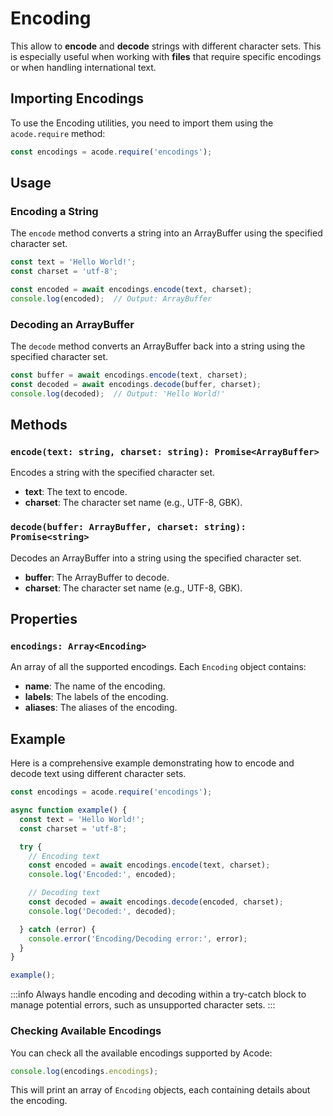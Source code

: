 # Encoding

This allow to **encode** and **decode** strings with different character sets. This is especially useful when working with **files** that require specific encodings or when handling international text.

## Importing Encodings

To use the Encoding utilities, you need to import them using the `acode.require` method:

```javascript
const encodings = acode.require('encodings');
```

## Usage

### Encoding a String

The `encode` method converts a string into an ArrayBuffer using the specified character set.

```javascript
const text = 'Hello World!';
const charset = 'utf-8';

const encoded = await encodings.encode(text, charset);
console.log(encoded);  // Output: ArrayBuffer
```

### Decoding an ArrayBuffer

The `decode` method converts an ArrayBuffer back into a string using the specified character set.

```javascript
const buffer = await encodings.encode(text, charset);
const decoded = await encodings.decode(buffer, charset);
console.log(decoded);  // Output: 'Hello World!'
```

## Methods

### `encode(text: string, charset: string): Promise<ArrayBuffer>`

Encodes a string with the specified character set.

- **text**: The text to encode.
- **charset**: The character set name (e.g., UTF-8, GBK).

### `decode(buffer: ArrayBuffer, charset: string): Promise<string>`

Decodes an ArrayBuffer into a string using the specified character set.

- **buffer**: The ArrayBuffer to decode.
- **charset**: The character set name (e.g., UTF-8, GBK).

## Properties

### `encodings: Array<Encoding>`

An array of all the supported encodings. Each `Encoding` object contains:

- **name**: The name of the encoding.
- **labels**: The labels of the encoding.
- **aliases**: The aliases of the encoding.

## Example

Here is a comprehensive example demonstrating how to encode and decode text using different character sets.

```javascript
const encodings = acode.require('encodings');

async function example() {
  const text = 'Hello World!';
  const charset = 'utf-8';

  try {
    // Encoding text
    const encoded = await encodings.encode(text, charset);
    console.log('Encoded:', encoded);

    // Decoding text
    const decoded = await encodings.decode(encoded, charset);
    console.log('Decoded:', decoded);

  } catch (error) {
    console.error('Encoding/Decoding error:', error);
  }
}

example();
```

:::info
Always handle encoding and decoding within a try-catch block to manage potential errors, such as unsupported character sets.
:::

### Checking Available Encodings

You can check all the available encodings supported by Acode:

```javascript
console.log(encodings.encodings);
```

This will print an array of `Encoding` objects, each containing details about the encoding.
